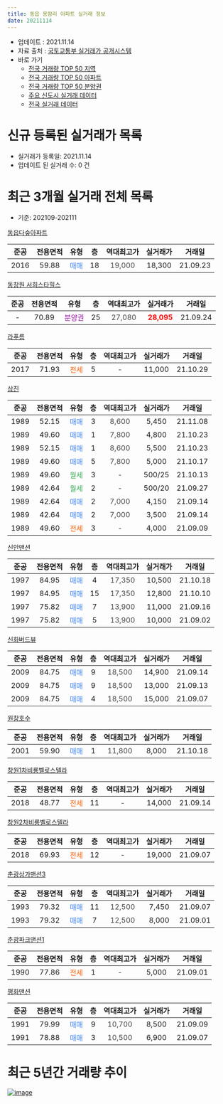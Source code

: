 ```yaml
---
title: 동읍 용잠리 아파트 실거래 정보
date: 20211114
---
```


* 업데이트 : 2021.11.14
* 자료 출처 : [국토교통부 실거래가 공개시스템](http://rt.molit.go.kr)
* 바로 가기
    * [전국 거래량 TOP 50 지역](https://apt-info.github.io/apt-trade-info/tr)
    * [전국 거래량 TOP 50 아파트](https://apt-info.github.io/apt-trade-info/ta)
    * [전국 거래량 TOP 50 분양권](https://apt-info.github.io/apt-trade-info/tb)
    * [주요 신도시 실거래 데이터](https://apt-info.github.io/apt-trade-info/newtown)
    * [전국 실거래 데이터](https://apt-info.github.io/apt-trade-info/all)



<script async src="https://pagead2.googlesyndication.com/pagead/js/adsbygoogle.js"></script>
<!-- 기본광고 -->
<ins class="adsbygoogle"
     style="display:block"
     data-ad-client="ca-pub-1142216861245946"
     data-ad-slot="4805727019"
     data-ad-format="auto"
     data-full-width-responsive="true"></ins>
<script>
     (adsbygoogle = window.adsbygoogle || []).push({});
</script>


# 신규 등록된 실거래가 목록

* 실거래가 등록일: 2021.11.14
* 업데이트 된 실거래 수: 0 건




<script async src="https://pagead2.googlesyndication.com/pagead/js/adsbygoogle.js"></script>
<!-- 기본광고 -->
<ins class="adsbygoogle"
     style="display:block"
     data-ad-client="ca-pub-1142216861245946"
     data-ad-slot="4805727019"
     data-ad-format="auto"
     data-full-width-responsive="true"></ins>
<script>
     (adsbygoogle = window.adsbygoogle || []).push({});
</script>


# 최근 3개월 실거래 전체 목록
* 기준: 202109-202111


[동읍다숲아파트](https://search.naver.com/search.naver?query=%EB%8F%99%EC%9D%8D%EB%8B%A4%EC%88%B2%EC%95%84%ED%8C%8C%ED%8A%B8)

|준공|전용면적|유형|층|역대최고가|실거래가|거래일|
|:---:|:---:|:---:|:---:|:---:|:---:|:---:|
|2016|59.88|<span style="color:#4285F3">매매</span>|18|<span style="color:#444444">19,000</span>|18,300|21.09.23|

[동창원 서희스타힐스](https://search.naver.com/search.naver?query=%EB%8F%99%EC%B0%BD%EC%9B%90+%EC%84%9C%ED%9D%AC%EC%8A%A4%ED%83%80%ED%9E%90%EC%8A%A4)

|준공|전용면적|유형|층|역대최고가|실거래가|거래일|
|:---:|:---:|:---:|:---:|:---:|:---:|:---:|
|-|70.89|<span style="color:#9C11A5">분양권</span>|25|<span style="color:#444444">27,080</span>|<b><span style="color:#FF0000">28,095</span></b>|21.09.24|

[라푸름](https://search.naver.com/search.naver?query=%EB%9D%BC%ED%91%B8%EB%A6%84)

|준공|전용면적|유형|층|역대최고가|실거래가|거래일|
|:---:|:---:|:---:|:---:|:---:|:---:|:---:|
|2017|71.93|<span style="color:#FF5A00">전세</span>|5|<span style="color:#444444">-</span>|11,000|21.10.29|

[삼진](https://search.naver.com/search.naver?query=%EC%82%BC%EC%A7%84)

|준공|전용면적|유형|층|역대최고가|실거래가|거래일|
|:---:|:---:|:---:|:---:|:---:|:---:|:---:|
|1989|52.15|<span style="color:#4285F3">매매</span>|3|<span style="color:#444444">8,600</span>|5,450|21.11.08|
|1989|49.60|<span style="color:#4285F3">매매</span>|1|<span style="color:#444444">7,800</span>|4,800|21.10.23|
|1989|52.15|<span style="color:#4285F3">매매</span>|1|<span style="color:#444444">8,600</span>|5,500|21.10.23|
|1989|49.60|<span style="color:#4285F3">매매</span>|5|<span style="color:#444444">7,800</span>|5,000|21.10.17|
|1989|49.60|<span style="color:#34A853">월세</span>|3|<span style="color:#444444">-</span>|500/25|21.10.13|
|1989|42.64|<span style="color:#34A853">월세</span>|2|<span style="color:#444444">-</span>|500/20|21.09.27|
|1989|42.64|<span style="color:#4285F3">매매</span>|2|<span style="color:#444444">7,000</span>|4,150|21.09.14|
|1989|42.64|<span style="color:#4285F3">매매</span>|2|<span style="color:#444444">7,000</span>|3,500|21.09.14|
|1989|49.60|<span style="color:#FF5A00">전세</span>|3|<span style="color:#444444">-</span>|4,000|21.09.09|

[신안맨션](https://search.naver.com/search.naver?query=%EC%8B%A0%EC%95%88%EB%A7%A8%EC%85%98)

|준공|전용면적|유형|층|역대최고가|실거래가|거래일|
|:---:|:---:|:---:|:---:|:---:|:---:|:---:|
|1997|84.95|<span style="color:#4285F3">매매</span>|4|<span style="color:#444444">17,350</span>|10,500|21.10.18|
|1997|84.95|<span style="color:#4285F3">매매</span>|15|<span style="color:#444444">17,350</span>|12,800|21.10.10|
|1997|75.82|<span style="color:#4285F3">매매</span>|7|<span style="color:#444444">13,900</span>|11,000|21.09.16|
|1997|75.82|<span style="color:#4285F3">매매</span>|5|<span style="color:#444444">13,900</span>|10,000|21.09.02|

[신화버드뷰](https://search.naver.com/search.naver?query=%EC%8B%A0%ED%99%94%EB%B2%84%EB%93%9C%EB%B7%B0)

|준공|전용면적|유형|층|역대최고가|실거래가|거래일|
|:---:|:---:|:---:|:---:|:---:|:---:|:---:|
|2009|84.75|<span style="color:#4285F3">매매</span>|9|<span style="color:#444444">18,500</span>|14,900|21.09.14|
|2009|84.75|<span style="color:#4285F3">매매</span>|9|<span style="color:#444444">18,500</span>|13,000|21.09.13|
|2009|84.75|<span style="color:#4285F3">매매</span>|4|<span style="color:#444444">18,500</span>|15,000|21.09.07|

[원창호수](https://search.naver.com/search.naver?query=%EC%9B%90%EC%B0%BD%ED%98%B8%EC%88%98)

|준공|전용면적|유형|층|역대최고가|실거래가|거래일|
|:---:|:---:|:---:|:---:|:---:|:---:|:---:|
|2001|59.90|<span style="color:#4285F3">매매</span>|1|<span style="color:#444444">11,800</span>|8,000|21.10.18|

[창원1차비룡벨로스텔라](https://search.naver.com/search.naver?query=%EC%B0%BD%EC%9B%901%EC%B0%A8%EB%B9%84%EB%A3%A1%EB%B2%A8%EB%A1%9C%EC%8A%A4%ED%85%94%EB%9D%BC)

|준공|전용면적|유형|층|역대최고가|실거래가|거래일|
|:---:|:---:|:---:|:---:|:---:|:---:|:---:|
|2018|48.77|<span style="color:#FF5A00">전세</span>|11|<span style="color:#444444">-</span>|14,000|21.09.14|

[창원2차비룡벨로스텔라](https://search.naver.com/search.naver?query=%EC%B0%BD%EC%9B%902%EC%B0%A8%EB%B9%84%EB%A3%A1%EB%B2%A8%EB%A1%9C%EC%8A%A4%ED%85%94%EB%9D%BC)

|준공|전용면적|유형|층|역대최고가|실거래가|거래일|
|:---:|:---:|:---:|:---:|:---:|:---:|:---:|
|2018|69.93|<span style="color:#FF5A00">전세</span>|12|<span style="color:#444444">-</span>|19,000|21.09.07|

[춘광상가맨션3](https://search.naver.com/search.naver?query=%EC%B6%98%EA%B4%91%EC%83%81%EA%B0%80%EB%A7%A8%EC%85%983)

|준공|전용면적|유형|층|역대최고가|실거래가|거래일|
|:---:|:---:|:---:|:---:|:---:|:---:|:---:|
|1993|79.32|<span style="color:#4285F3">매매</span>|11|<span style="color:#444444">12,500</span>|7,450|21.09.07|
|1993|79.32|<span style="color:#4285F3">매매</span>|7|<span style="color:#444444">12,500</span>|8,000|21.09.01|

[춘광파크맨션1](https://search.naver.com/search.naver?query=%EC%B6%98%EA%B4%91%ED%8C%8C%ED%81%AC%EB%A7%A8%EC%85%981)

|준공|전용면적|유형|층|역대최고가|실거래가|거래일|
|:---:|:---:|:---:|:---:|:---:|:---:|:---:|
|1990|77.86|<span style="color:#FF5A00">전세</span>|1|<span style="color:#444444">-</span>|5,000|21.09.01|

[평화맨션](https://search.naver.com/search.naver?query=%ED%8F%89%ED%99%94%EB%A7%A8%EC%85%98)

|준공|전용면적|유형|층|역대최고가|실거래가|거래일|
|:---:|:---:|:---:|:---:|:---:|:---:|:---:|
|1991|79.99|<span style="color:#4285F3">매매</span>|9|<span style="color:#444444">10,700</span>|8,500|21.09.09|
|1991|78.88|<span style="color:#4285F3">매매</span>|3|<span style="color:#444444">10,500</span>|6,900|21.09.07|



<script async src="https://pagead2.googlesyndication.com/pagead/js/adsbygoogle.js"></script>
<!-- 기본광고 -->
<ins class="adsbygoogle"
     style="display:block"
     data-ad-client="ca-pub-1142216861245946"
     data-ad-slot="4805727019"
     data-ad-format="auto"
     data-full-width-responsive="true"></ins>
<script>
     (adsbygoogle = window.adsbygoogle || []).push({});
</script>


# 최근 5년간 거래량 추이


<div style="width:100%;">
    <canvas id="deal_progress" height="200"></canvas>
</div>

<script>
new Chart(document.getElementById("deal_progress"), {
    type: 'line',
    data: {
        labels: ['16.01','16.02','16.03','16.04','16.05','16.06','16.07','16.08','16.09','16.10','16.11','16.12','17.01','17.02','17.03','17.04','17.05','17.06','17.07','17.08','17.09','17.10','17.11','17.12','18.01','18.02','18.03','18.04','18.05','18.06','18.07','18.08','18.09','18.10','18.11','18.12','19.01','19.02','19.03','19.04','19.05','19.06','19.07','19.08','19.09','19.10','19.11','19.12','20.01','20.02','20.03','20.04','20.05','20.06','20.07','20.08','20.09','20.10','20.11','20.12','21.01','21.02','21.03','21.04','21.05','21.06','21.07','21.08','21.09','21.10','21.11'],
        datasets: [{
            label: '매매/분양권',
            data: [11,9,11,9,6,9,17,9,21,13,12,5,7,4,3,8,2,6,5,5,4,3,5,6,7,6,6,8,10,5,7,4,1,8,5,14,3,6,5,5,5,5,2,2,3,5,5,4,10,3,4,7,4,9,2,3,5,2,10,9,1,5,6,6,2,7,4,5,13,6,1],
            borderColor: "rgba(66, 133, 243, 1)",
            backgroundColor: "rgba(66, 133, 243, 0.05)",
            borderWidth: 1,
            pointRadius: 0,
            fill: false,
            lineTension: 0
        },{
            label: '전/월세',
            data: [5,2,1,2,5,2,5,9,12,14,8,3,3,5,1,2,5,0,4,0,3,2,4,2,4,4,4,3,3,3,2,6,6,6,3,4,3,0,2,5,8,6,4,2,4,6,6,2,4,3,7,0,5,5,6,5,3,4,6,4,6,6,8,10,14,3,6,10,5,2,0],
            borderColor: "rgba(255, 90, 0, 1)",
            backgroundColor: "rgba(255, 90, 0, 0.05)",
            borderWidth: 1,
            pointRadius: 0,
            fill: false,
            lineTension: 0
        },{
            label: '합계',
            data: [16,11,12,11,11,11,22,18,33,27,20,8,10,9,4,10,7,6,9,5,7,5,9,8,11,10,10,11,13,8,9,10,7,14,8,18,6,6,7,10,13,11,6,4,7,11,11,6,14,6,11,7,9,14,8,8,8,6,16,13,7,11,14,16,16,10,10,15,18,8,1],
            borderColor: "rgba(0, 0, 0, 1)",
            backgroundColor: "rgba(0, 0, 0, 0.03)",
            borderWidth: 0.1,
            pointRadius: 0,
            fill: true,
            lineTension: 0
        }
        ]
    },
    options: {
        responsive: true,
        title: {
            display: false
        },
        tooltips: {
            mode: 'index',
            intersect: false
        },
        hover: {
            mode: 'nearest',
            intersect: true
        },
        scales: {
            xAxes: [{
                display: true,
                scaleLabel: {
                    display: true,
                    labelString: '년/월'
                }
            }],
            yAxes: [{
                display: true,
                ticks: {
                    suggestedMin: 0,
                },
                scaleLabel: {
                    display: true,
                    labelString: '실거래 수'
                }
            }]
        }
    }
});

</script>


[![image](https://apt-info.github.io/images/2020-01-03-apt-trade-info/1024x500.png)](https://play.google.com/store/apps/details?id=com.aptinfo.apttradeinfo)

